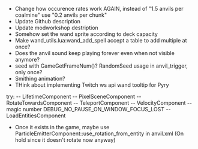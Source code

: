 - Change how occurence rates work AGAIN, instead of "1.5 anvils per coalmine" use "0.2 anvils per chunk"
- Update Github description
- Update modworkshop destription
- Somehow set the wand sprite according to deck capacity
- Make wand_utils.lua:wand_add_spell accept a table to add multiple at once?
- Does the anvil sound keep playing forever even when not visible anymore?
- seed with GameGetFrameNum()? RandomSeed usage in anvil_trigger, only once?
- Smithing animation?
- THink about implementing Twitch ws api wand tooltip for Pyry

try:
-- LifetimeComponent
-- PixelSceneComponent
-- RotateTowardsComponent
-- TeleportComponent
-- VelocityComponent
-- magic number DEBUG_NO_PAUSE_ON_WINDOW_FOCUS_LOST
-- LoadEntitiesComponent

- Once it exists in the game, maybe use ParticleEmitterComponent::use_rotation_from_entity in anvil.xml
  (On hold since it doesn't rotate now anyway)
